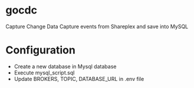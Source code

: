 # gocdc
Capture Change Data Capture events from Shareplex and save into MySQL

# Configuration
- Create a new database in Mysql database
- Execute mysql_script.sql
- Update BROKERS, TOPIC, DATABASE_URL in .env file
